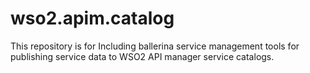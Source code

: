 # wso2.apim.catalog
This repository is for Including ballerina service management tools for publishing service data to WSO2 API manager service catalogs.
